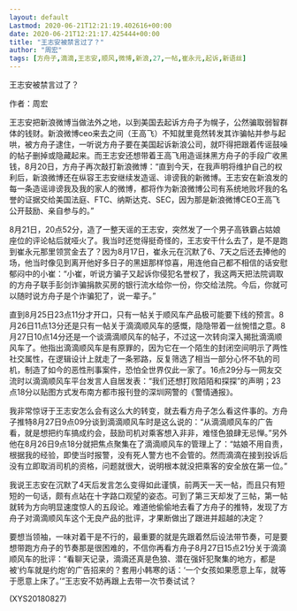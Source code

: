 ```yaml
---
layout: default
Lastmod: 2020-06-21T12:21:19.402616+00:00
date: 2020-06-21T12:21:17.425444+00:00
title: "王志安被禁言过了？"
author: "周宏"
tags: [方舟子,滴滴,王志安,顺风,微博,新浪,27,一帖,崔永元,起诉,新语丝]
---
```


王志安被禁言过了？

作者：周宏

王志安把新浪微博当做法外之地，以到美国去起诉方舟子为幌子，公然骗取弱智群体的钱财。新浪微博ceo来去之间（王高飞）不知就里竟然转发其诈骗帖并参与起哄，被方舟子逮住，一听说方舟子要在美国起诉新浪公司，就吓得把跟着传谣鼓噪的帖子删掉或隐藏起来。而王志安还想带着王高飞用造谣抹黑方舟子的手段广收黑钱，8月20日，方舟子再次敲打新浪微博：“直到今天，在我声明将维护自己的权利后，新浪微博还在纵容王志安继续发造谣、诽谤我的新微博。王志安在新浪发的每一条造谣诽谤我及我的家人的微博，都将作为新浪微博公司有系统地败坏我的名誉的证据交给美国法庭、FTC、纳斯达克、SEC，因为那是新浪微博CEO王高飞公开鼓励、亲自参与的。”

8月21日，20点52分，造了一整天谣的王志安，突然发了一个男子高铁霸占姑娘座位的评论帖后就哑火了。我当时还觉得挺奇怪的，王志安干什么去了，是不是跑到崔永元那里领赏金去了？因为8月17日，崔永元在沉默了6、7天之后还去捧他的场，他当时像见到离开他好多日子的黑妞那样惊喜，用连他自己都不相信的话安慰郁闷中的小崔：“小崔，听说方骗子又起诉你侵犯名誉权了，我这两天把法院调取的方舟子联手彭剑诈骗捐款买房的银行流水给你一份，你交给法院。今后，你就可以随时说方舟子是个诈骗犯了，说一辈子。”

直到8月25日23点11分才开口，只有一帖关于顺风车产品极可能要下线的预言。8月26日11点13分还是只有一帖关于滴滴顺风车的感慨，隐隐带着一丝惋惜之意。8月27日10点14分还是一个谈滴滴顺风车的帖子，不过这一次转向深入揭批滴滴顺风车了。他指出滴滴顺风车是有原罪的，因为它在一个陌生的封闭空间明示了两性社交属性，在逻辑设计上就走了一条邪路，反复筛选了相当一部分心怀不轨的司机，制造了如今的恶性刑事案件，恐怕全世界仅此一家了。16点29分与一网友交流时以滴滴顺风车平台发言人自居发表：“我们还想打败陌陌和探探”的声明；23点18分以贴图方式发布南方都市报刊登的深圳网警的《警情通报》。

我非常惊讶于王志安怎么会有这么大的转变，就去看方舟子怎么看这件事的。方舟子推特8月27日9点09分谈到滴滴顺风车时是这么说的：“从滴滴顺风车的广告看，就是想把约车搞成约会，鼓励司机对乘客想入非非，难怪色狼肆无忌惮。”另外他在8月26日9点18分就把焦点聚集在了滴滴顺风车的管理上了：“姑娘不用自责，根据我的经验，即使当时报警，没有死人警方也不会管的。然而滴滴在接到投诉后没有立即取消司机的资格，问题就很大，说明根本就没把乘客的安全放在第一位。”

我说王志安在沉默了4天后发言怎么变得如此谨慎，前两天一天一帖，而且只有短短的一句话，颇有点站在十字路口观望的姿态。可到了第三天却发了三帖，第一帖就转为方向明显速度惊人的五段论。难道他偷偷地去看了方舟子的推特，发现了方舟子对滴滴顺风车这个无良产品的批评，才果断做出了跟进并超越的决定？

要想当领袖，一味对着干是不行的，最重要的就是先跟着然后设法带节奏，可是要想带跑方舟子的节奏那是很困难的，不信你再看方舟子8月27日15点21分关于滴滴顺风车的批评：“看聊天记录，滴滴还真是色狼、潜在强奸犯聚集的地方，都是被‘约车就是约炮’的广告招来的？套用小韩寒的话：‘一个女孩如果愿意上车，就等于愿意上床了。’”王志安不妨再跟上去带一次节奏试试？

(XYS20180827)


